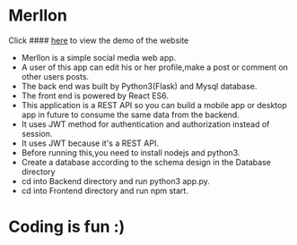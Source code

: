 # Merllon

Click #### [here](https://merllon-47c6e.web.app/) to view the demo of the website

* Merllon is a simple social media web app.
* A user of this app can edit his or her profile,make a post or comment on
other users posts.
* The back end was built by Python3(Flask) and Mysql database.
* The front end is powered by React ES6.
* This application is a REST API so you can build a mobile app or desktop app in future to consume the same data from the backend.
* It uses JWT method for authentication and authorization instead of session.
* It uses JWT because it's a REST API.
* Before running this,you need to install nodejs and python3.
* Create a database according to the schema design in the Database directory
* cd into Backend directory and run python3 app.py.
* cd into Frontend directory and run npm start.


# Coding is fun :)
